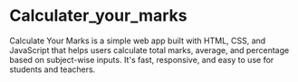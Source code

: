 # Calculater_your_marks
Calculate Your Marks is a simple web app built with HTML, CSS, and JavaScript that helps users calculate total marks, average, and percentage based on subject-wise inputs. It's fast, responsive, and easy to use for students and teachers.

